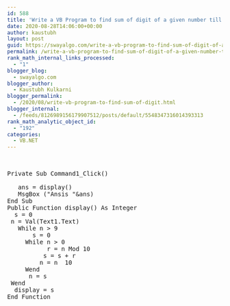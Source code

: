 ```yaml
---
id: 588
title: 'Write a VB Program to find sum of digit of a given number till it reduces to single digit.             Accept input through textbox and Display the output in Message Box (using function)'
date: 2020-08-28T14:06:00+00:00
author: kaustubh
layout: post
guid: https://swayalgo.com/write-a-vb-program-to-find-sum-of-digit-of-a-given-number-till-it-reduces-to-single-digit-accept-input-through-textbox-and-display-the-output-in-message-box-using-function/
permalink: /write-a-vb-program-to-find-sum-of-digit-of-a-given-number-till-it-reduces-to-single-digit-accept-input-through-textbox-and-display-the-output-in-message-box-using-function/
rank_math_internal_links_processed:
  - "1"
blogger_blog:
  - swayalgo.com
blogger_author:
  - Kaustubh Kulkarni
blogger_permalink:
  - /2020/08/write-vb-program-to-find-sum-of-digit.html
blogger_internal:
  - /feeds/8126989156179907512/posts/default/5548347316014393313
rank_math_analytic_object_id:
  - "192"
categories:
  - VB.NET
---
```

<pre><br /><br />Private Sub Command1_Click()<br /><br />	ans = display()<br />	MsgBox ("Ansis "&ans)<br />End Sub<br />Public Function display() As Integer<br />	s = 0<br />	n = Val(Text1.Text)<br />	While n > 9<br />		s = 0<br />		While n > 0<br />			r = n Mod 10<br />			s = s + r<br />			n = n  10<br />		Wend<br />		n = s<br />	Wend<br />	display = s<br />End Function<br /><br /><br /><br /></pre>